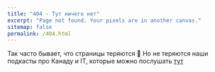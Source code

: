 ```yaml
---
title: "404 - Тут ничего нет"
excerpt: "Page not found. Your pixels are in another canvas."
sitemap: false
permalink: /404.html
---
```


Так часто бывает, что страницы теряются 🥲 Но не теряются наши подкасты про Канаду и IT, которые можно послушать [тут](https://arc.rcmp.cloud/)
